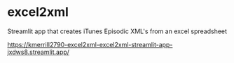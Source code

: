 # excel2xml
Streamlit app that creates iTunes Episodic XML's from an excel spreadsheet

https://kmerrill2790-excel2xml-excel2xml-streamlit-app-jxdws8.streamlit.app/
